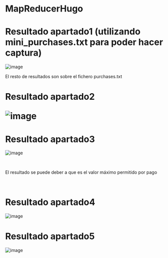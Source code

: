 # MapReducerHugo<br>
<h1>Resultado apartado1 (utilizando mini_purchases.txt para poder hacer captura)</h1>

![image](https://user-images.githubusercontent.com/92920783/206908548-7bc9d73a-2090-4cd1-919d-a687d954fdcd.png)
<br>

El resto de resultados son sobre el fichero purchases.txt

<h1>Resultado apartado2 
  
![image](https://user-images.githubusercontent.com/92920783/206909515-0d014041-512d-4447-973d-008ea1ca6cbf.png)
  
<h1>Resultado apartado3</h1>
  
![image](https://user-images.githubusercontent.com/92920783/206914591-cbf260c2-f087-428f-9eeb-2fadcea8c102.png)
  
<br>  
  
El resultado se puede deber a que es el valor máximo permitido por pago
  
<br>

<h1>Resultado apartado4</h1> 
  
![image](https://user-images.githubusercontent.com/92920783/206916668-91577bb2-aa91-4748-b9cd-24c5a9eecd2a.png)
  
<h1>Resultado apartado5</h1>
  
![image](https://user-images.githubusercontent.com/92920783/206922913-a0d2d609-9ca4-4eac-b3f0-d37058d902f4.png)
  

